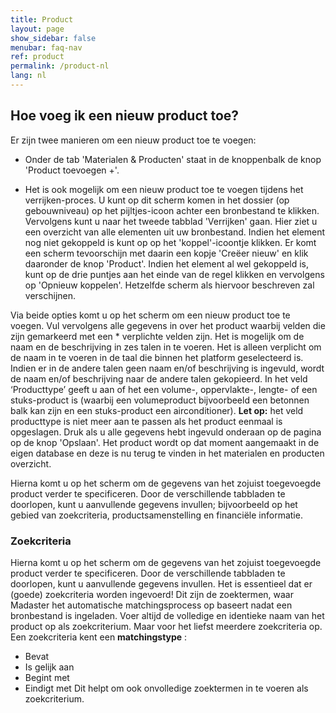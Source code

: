 ```yaml
---
title: Product
layout: page
show_sidebar: false
menubar: faq-nav
ref: product
permalink: /product-nl
lang: nl
---
```


## Hoe voeg ik een nieuw product toe?
Er zijn twee manieren om een nieuw product toe te voegen:

- Onder de tab 'Materialen & Producten' staat in de knoppenbalk de knop 'Product toevoegen +'. 

- Het is ook mogelijk om een nieuw product toe te voegen tijdens het verrijken-proces. U kunt op dit scherm komen in het dossier (op gebouwniveau) op het pijltjes-icoon achter een bronbestand te klikken. Vervolgens kunt u naar het tweede tabblad 'Verrijken' gaan. Hier ziet u een overzicht van alle elementen uit uw bronbestand. Indien het element nog niet gekoppeld is kunt op op het 'koppel'-icoontje klikken. Er komt een scherm tevoorschijn met daarin een kopje 'Creëer nieuw' en klik daaronder de knop 'Product'. Indien het element al wel gekoppeld is, kunt op de drie puntjes aan het einde van de regel klikken en vervolgens op 'Opnieuw koppelen'. Hetzelfde scherm als hiervoor beschreven zal verschijnen.

Via beide opties komt u op het scherm om een nieuw product toe te voegen. Vul vervolgens alle gegevens in over het product waarbij velden die zijn gemarkeerd met een * verplichte velden zijn. Het is mogelijk om de naam en de beschrijving in zes talen in te voeren. Het is alleen verplicht om de naam in te voeren in de taal die binnen het platform geselecteerd is. Indien er in de andere talen geen naam en/of beschrijving is ingevuld, wordt de naam en/of beschrijving naar de andere talen gekopieerd. 
In het veld ‘Producttype’ geeft u aan of het een volume-, oppervlakte-, lengte- of een stuks-product is (waarbij een volumeproduct bijvoorbeeld een betonnen balk kan zijn en een stuks-product een airconditioner). 
**Let op:** het veld producttype is niet meer aan te passen als het product eenmaal is opgeslagen.  Druk als u alle gegevens hebt ingevuld onderaan op de pagina op de knop 'Opslaan'. Het product wordt op dat moment aangemaakt in de eigen database en deze is nu terug te vinden in het materialen en producten overzicht.

Hierna komt u op het scherm om de gegevens van het zojuist toegevoegde product verder te specificeren. Door de verschillende tabbladen te doorlopen, kunt u aanvullende gegevens invullen; bijvoorbeeld op het gebied van zoekcriteria, productsamenstelling en financiële informatie.


### Zoekcriteria
Hierna komt u op het scherm om de gegevens van het zojuist toegevoegde product verder te specificeren. Door de verschillende tabbladen te doorlopen, kunt u aanvullende gegevens invullen. Het is essentieel dat er (goede) zoekcriteria worden ingevoerd! Dit zijn de zoektermen, waar Madaster het automatische matchingsprocess op baseert nadat een bronbestand is ingeladen. Voer altijd de volledige en identieke naam van het product op als zoekcriterium. Maar voor het liefst meerdere zoekcriteria op. Een zoekcriteria kent een **matchingstype** :
- Bevat
- Is gelijk aan
- Begint met
- Eindigt met
Dit helpt om ook onvolledige zoektermen in te voeren als zoekcriterium.
